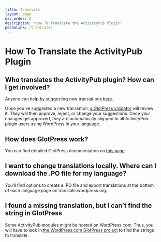```yaml
---
title: Translate
layout: page
nav_order: 2
description: "How To Translate the ActivityPub Plugin"
permalink: /translate/
---
```


# How To Translate the ActivityPub Plugin

## Who translates the ActivityPub plugin? How can I get involved?

Anyone can help by suggesting new translations [here](https://translate.wordpress.org/projects/wp-plugins/activitypub/).

Once you've suggested a new translation, [a GlotPress validator](https://make.wordpress.org/polyglots/teams/) will review it. They will then approve, reject, or change your suggestions. Once your changes get approved, they are automatically shipped to all ActivityPub plugin users using WordPress in your language.

## How does GlotPress work?

You can find detailed GlotPress documentation on [this page](https://make.wordpress.org/polyglots/handbook/tools/glotpress-translate-wordpress-org/).

## I want to change translations locally. Where can I download the .PO file for my language?

You'll find options to create a .PO file and export translations at the bottom of each language page on translate.wordpress.org.

## I found a missing translation, but I can’t find the string in GlotPress

Some ActivityPub modules might be hosted on WordPress.com. Thus, you will have to look in [the WordPress.com GlotPress project](http://translate.wordpress.com/projects/wpcom/) to find the strings to translate.
